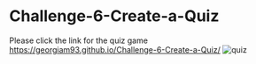 # Challenge-6-Create-a-Quiz
Please click the link for the quiz game 
https://georgiam93.github.io/Challenge-6-Create-a-Quiz/
![quiz](https://user-images.githubusercontent.com/105521641/210248560-0862f338-80ac-4c6c-ad0d-4217773a1e58.jpg)
